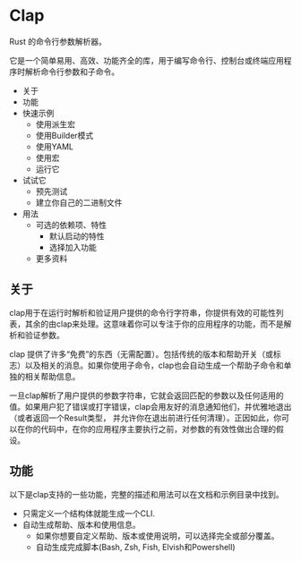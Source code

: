 # Clap

Rust 的命令行参数解析器。

它是一个简单易用、高效、功能齐全的库，用于编写命令行、控制台或终端应用程序时解析命令行参数和子命令。

- 关于
- 功能
- 快速示例
    - 使用派生宏
    - 使用Builder模式
    - 使用YAML
    - 使用宏
    - 运行它
- 试试它
    - 预先测试
    - 建立你自己的二进制文件
- 用法
    - 可选的依赖项、特性
        - 默认启动的特性
        - 选择加入功能
    - 更多资料

## 关于

clap用于在运行时解析和验证用户提供的命令行字符串，你提供有效的可能性列表，其余的由clap来处理。这意味着你可以专注于你的应用程序的功能，而不是解析和验证参数。

clap 提供了许多“免费”的东西（无需配置）。包括传统的版本和帮助开关（或标志）以及相关的消息。如果你使用子命令，clap也会自动生成一个帮助子命令和单独的相关帮助信息。

一旦clap解析了用户提供的参数字符串，它就会返回匹配的参数以及任何适用的值。如果用户犯了错误或打字错误，clap会用友好的消息通知他们，并优雅地退出（或者返回一个Result类型， 并允许你在退出前进行任何清理）。正因如此，你可以在你的代码中，在你的应用程序主要执行之前，对参数的有效性做出合理的假设。

## 功能

以下是clap支持的一些功能，完整的描述和用法可以在文档和示例目录中找到。

- 只需定义一个结构体就能生成一个CLI.
- 自动生成帮助、版本和使用信息。
    - 如果你想要自定义帮助、版本或使用说明，可以选择完全或部分覆盖。
    - 自动生成完成脚本(Bash, Zsh, Fish, Elvish和Powershell)



